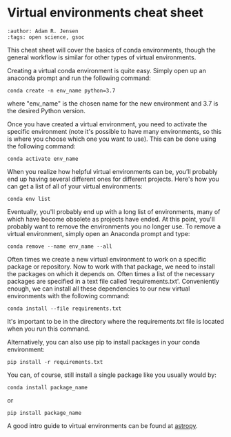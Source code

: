 # Virtual environments cheat sheet
```{post} 2021-07-19
:author: Adam R. Jensen
:tags: open science, gsoc
```

This cheat sheet will cover the basics of conda environments, though the general workflow is similar for other types of virtual environments.

Creating a virtual conda environment is quite easy. Simply open up an anaconda prompt and run the following command:

    conda create -n env_name python=3.7

where "env_name" is the chosen name for the new environment and 3.7 is the desired Python version.

Once you have created a virtual environment, you need to activate the specific environment (note it's possible to have many environments, so this is where you choose which one you want to use). This can be done using the following command:

    conda activate env_name

When you realize how helpful virtual environments can be, you’ll probably end up having several different ones for different projects. Here's how you can get a list of all of your virtual environments:

    conda env list

Eventually, you'll probably end up with a long list of environments, many of which have become obsolete as projects have ended. At this point, you'll probably want to remove the environments you no longer use. To remove a virtual environment, simply open an Anaconda prompt and type:

    conda remove --name env_name --all

Often times we create a new virtual environment to work on a specific package or repository. Now to work with that package, we need to install the packages on which it depends on. Often times a list of the necessary packages are specified in a text file called 'requirements.txt'. Conveniently enough, we can install all these dependencies to our new virtual environments with the following command:

    conda install --file requirements.txt

It's important to be in the directory where the requirements.txt file is located when you run this command.

Alternatively, you can also use pip to install packages in your conda environment:

    pip install -r requirements.txt

You can, of course, still install a single package like you usually would by:

    conda install package_name

or

    pip install package_name

A good intro guide to virtual environments can be found at [astropy](https://docs.astropy.org/en/latest/development/workflow/virtual_pythons.html).
